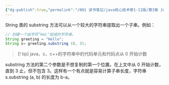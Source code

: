 ```yaml
---
{"dg-publish":true,"permalink":"/001 读书笔记/java核心技术卷1-11版/第3章 Java的基本程序设计结构/3.6 字符串/3.6.1 子串/","dgPassFrontmatter":true,"created":"2024-04-15T14:59:11.990+08:00","updated":"2024-06-01T10:43:35.140+08:00"}
---
```


String 类的 substring 方法可以从一个较大的字符串提取出一个子串。例如：

```java
// 创建一个由字符“HeL"组成的字符串。
String greeting = "Hello";
String s= greeting.substring (0, 3);
```

>[!  tip] java、c、c++的字符串中的代码单元和代码点从 0 开始计数

substring 方法的第二个参数是不想复制的第一个位置。在上文中从 0 开始计数，直到 3 止，但不包含 3。这样有一个有点就是容易计算子串长度，字符串 s.substring (a, b) 的长度为 b-a。